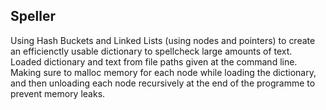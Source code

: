 ## Speller
Using Hash Buckets and Linked Lists (using nodes and pointers) to create an efficienctly usable dictionary to spellcheck large amounts of text.\
Loaded dictionary and text from file paths given at the command line.\
Making sure to malloc memory for each node while loading the dictionary, and then unloading each node recursively at the end of the programme to prevent memory leaks.
 
